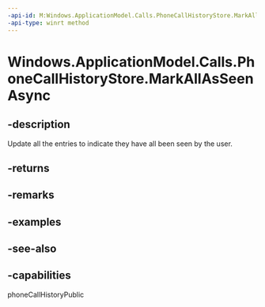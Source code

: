 ```yaml
---
-api-id: M:Windows.ApplicationModel.Calls.PhoneCallHistoryStore.MarkAllAsSeenAsync
-api-type: winrt method
---
```


<!-- Method syntax
public Windows.Foundation.IAsyncAction MarkAllAsSeenAsync()
-->

# Windows.ApplicationModel.Calls.PhoneCallHistoryStore.MarkAllAsSeenAsync

## -description
Update all the entries to indicate they have all been seen by the user.

## -returns


## -remarks

## -examples

## -see-also


## -capabilities
phoneCallHistoryPublic
